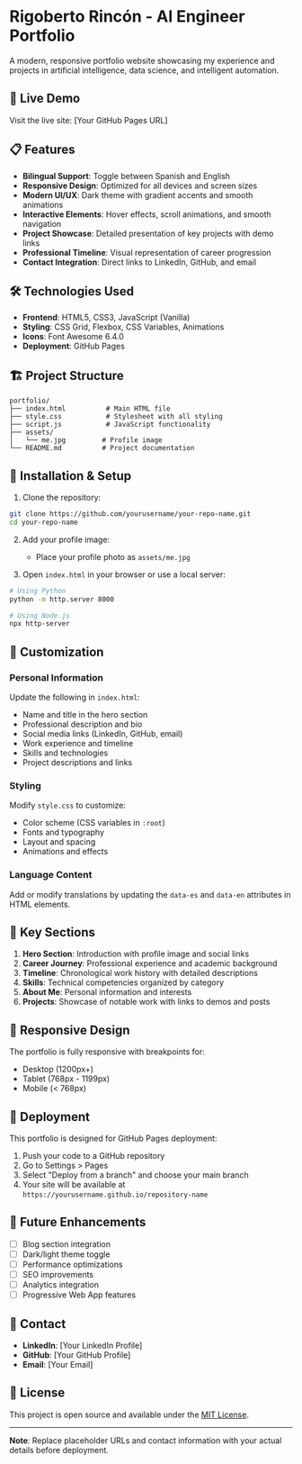# Rigoberto Rincón - AI Engineer Portfolio

A modern, responsive portfolio website showcasing my experience and projects in artificial intelligence, data science, and intelligent automation.

## 🚀 Live Demo

Visit the live site: [Your GitHub Pages URL]

## 📋 Features

- **Bilingual Support**: Toggle between Spanish and English
- **Responsive Design**: Optimized for all devices and screen sizes
- **Modern UI/UX**: Dark theme with gradient accents and smooth animations
- **Interactive Elements**: Hover effects, scroll animations, and smooth navigation
- **Project Showcase**: Detailed presentation of key projects with demo links
- **Professional Timeline**: Visual representation of career progression
- **Contact Integration**: Direct links to LinkedIn, GitHub, and email

## 🛠️ Technologies Used

- **Frontend**: HTML5, CSS3, JavaScript (Vanilla)
- **Styling**: CSS Grid, Flexbox, CSS Variables, Animations
- **Icons**: Font Awesome 6.4.0
- **Deployment**: GitHub Pages

## 🏗️ Project Structure

```
portfolio/
├── index.html          # Main HTML file
├── style.css           # Stylesheet with all styling
├── script.js           # JavaScript functionality
├── assets/
│   └── me.jpg         # Profile image
└── README.md          # Project documentation
```

## 🔧 Installation & Setup

1. Clone the repository:
```bash
git clone https://github.com/yourusername/your-repo-name.git
cd your-repo-name
```

2. Add your profile image:
   - Place your profile photo as `assets/me.jpg`

3. Open `index.html` in your browser or use a local server:
```bash
# Using Python
python -m http.server 8000

# Using Node.js
npx http-server
```

## 📝 Customization

### Personal Information
Update the following in `index.html`:
- Name and title in the hero section
- Professional description and bio
- Social media links (LinkedIn, GitHub, email)
- Work experience and timeline
- Skills and technologies
- Project descriptions and links

### Styling
Modify `style.css` to customize:
- Color scheme (CSS variables in `:root`)
- Fonts and typography
- Layout and spacing
- Animations and effects

### Language Content
Add or modify translations by updating the `data-es` and `data-en` attributes in HTML elements.

## 🎨 Key Sections

1. **Hero Section**: Introduction with profile image and social links
2. **Career Journey**: Professional experience and academic background
3. **Timeline**: Chronological work history with detailed descriptions
4. **Skills**: Technical competencies organized by category
5. **About Me**: Personal information and interests
6. **Projects**: Showcase of notable work with links to demos and posts

## 📱 Responsive Design

The portfolio is fully responsive with breakpoints for:
- Desktop (1200px+)
- Tablet (768px - 1199px)
- Mobile (< 768px)

## 🚀 Deployment

This portfolio is designed for GitHub Pages deployment:

1. Push your code to a GitHub repository
2. Go to Settings > Pages
3. Select "Deploy from a branch" and choose your main branch
4. Your site will be available at `https://yourusername.github.io/repository-name`

## 🔄 Future Enhancements

- [ ] Blog section integration
- [ ] Dark/light theme toggle
- [ ] Performance optimizations
- [ ] SEO improvements
- [ ] Analytics integration
- [ ] Progressive Web App features

## 📧 Contact

- **LinkedIn**: [Your LinkedIn Profile]
- **GitHub**: [Your GitHub Profile]
- **Email**: [Your Email]

## 📄 License

This project is open source and available under the [MIT License](LICENSE).

---

**Note**: Replace placeholder URLs and contact information with your actual details before deployment.
